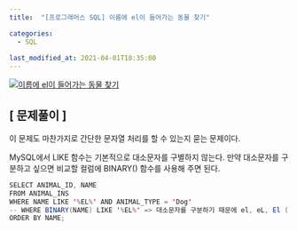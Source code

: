 ```yaml
---
title:  "[프로그래머스 SQL] 이름에 el이 들어가는 동물 찾기"

categories:
  - SQL
  
last_modified_at: 2021-04-01T18:35:00
---
```


[![이름에 el이 들어가는 동물 찾기](https://user-images.githubusercontent.com/53072057/113263301-8d090000-930c-11eb-9e3a-7043e2fb3146.JPG)](https://programmers.co.kr/learn/courses/30/lessons/59047)  
<h2>[ 문제풀이 ]</h2>  
이 문제도 마찬가지로 간단한 문자열 처리를 할 수 있는지 묻는 문제이다.  

MySQL에서 LIKE 함수는 기본적으로 대소문자를 구별하지 않는다. 만약 대소문자를 구분하고 싶으면 비교할 컬럼에 BINARY() 함수를 사용해 주면 된다.  

```java
SELECT ANIMAL_ID, NAME
FROM ANIMAL_INS
WHERE NAME LIKE '%EL%' AND ANIMAL_TYPE = 'Dog'
-- WHERE BINARY(NAME) LIKE '%EL%' => 대소문자를 구분하기 때문에 el, eL, El (x) 
ORDER BY NAME;
```